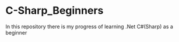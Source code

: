 # C-Sharp_Beginners
In this repository there is my progress of learning .Net C#(Sharp) as a beginner 
